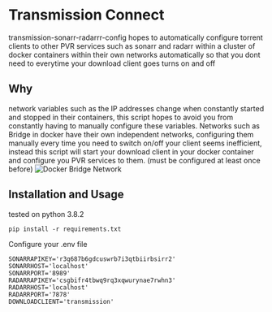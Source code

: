 # Transmission Connect

transmission-sonarr-radarrr-config hopes to automatically 
configure torrent clients to other PVR services 
such as sonarr and radarr within a cluster of docker containers
within their own networks automatically so that you dont need to everytime your download client goes turns on and off 

## Why
network variables such as the IP addresses change when constantly started and stopped in their containers, this script hopes to avoid you from constantly having to manually configure these variables. Networks such as Bridge in docker have their own independent networks, configuring them manually every time you need to switch on/off your client seems inefficient, instead this script will start your download client in your docker container and configure you PVR services to them. (must be configured at least once before)
![Docker Bridge Network](https://docs.docker.com/engine/tutorials/bridge2.png)

## Installation and Usage
tested on python 3.8.2
```
pip install -r requirements.txt
```

Configure your .env file
```
SONARRAPIKEY='r3q687b6gdcuswrb7i3qtbiirbsirr2'
SONARRHOST='localhost'
SONARRPORT='8989'
RADARRAPIKEY='csgbifr4tbwq9rq3xqwurynae7rwhn3'
RADARRHOST='localhost'
RADARRPORT='7878'
DOWNLOADCLIENT='transmission'
```
